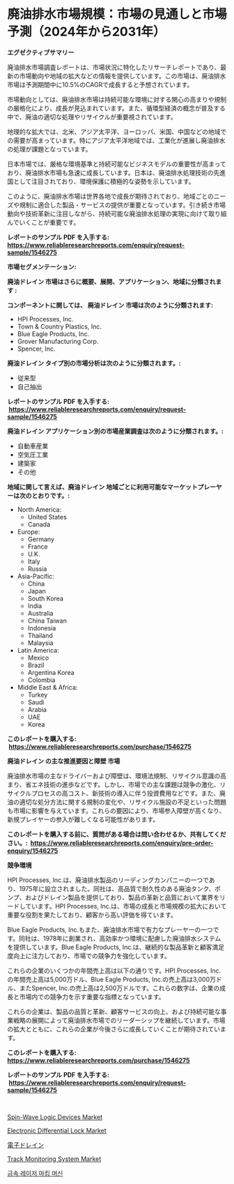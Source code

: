 <p><h1>廃油排水市場規模：市場の見通しと市場予測（2024年から2031年）</h1></p><p><strong>エグゼクティブサマリー</strong></p>
<p><p>廃油排水市場調査レポートは、市場状況に特化したリサーチレポートであり、最新の市場動向や地域の拡大などの情報を提供しています。この市場は、廃油排水市場は予測期間中に10.5%のCAGRで成長すると予想されています。</p><p>市場動向としては、廃油排水市場は持続可能な環境に対する関心の高まりや規制の厳格化により、成長が見込まれています。また、循環型経済の概念が普及する中で、廃油の適切な処理やリサイクルが重要視されています。</p><p>地理的な拡大では、北米、アジア太平洋、ヨーロッパ、米国、中国などの地域での需要が高まっています。特にアジア太平洋地域では、工業化が進展し廃油排水の処理が課題となっています。</p><p>日本市場では、厳格な環境基準と持続可能なビジネスモデルの重要性が高まっており、廃油排水市場も急速に成長しています。日本は、廃油排水処理技術の先進国として注目されており、環境保護に積極的な姿勢を示しています。</p><p>このように、廃油排水市場は世界各地で成長が期待されており、地域ごとのニーズや規制に適合した製品・サービスの提供が重要となっています。引き続き市場動向や技術革新に注目しながら、持続可能な廃油排水処理の実現に向けて取り組んでいくことが重要です。</p></p>
<p><strong>レポートのサンプル PDF を入手する: <a href="https://www.reliableresearchreports.com/enquiry/request-sample/1546275">https://www.reliableresearchreports.com/enquiry/request-sample/1546275</a></strong></p>
<p><strong>市場セグメンテーション:</strong></p>
<p><strong> 廃油ドレイン 市場はさらに概要、展開、アプリケーション、地域に分類されます :</strong></p>
<p><strong>コンポーネントに関しては、 廃油ドレイン 市場は次のように分類されます: &nbsp;</strong></p>
<p><ul><li>HPI Processes, Inc.</li><li>Town & Country Plastics, Inc.</li><li>Blue Eagle Products, Inc.</li><li>Grover Manufacturing Corp.</li><li>Spencer, Inc.</li></ul></p>
<p><strong> 廃油ドレイン タイプ別の市場分析は次のように分類されます。:</strong></p>
<p><ul><li>従来型</li><li>自己抽出</li></ul></p>
<p><strong>レポートのサンプル PDF を入手する: &nbsp;<a href="https://www.reliableresearchreports.com/enquiry/request-sample/1546275">https://www.reliableresearchreports.com/enquiry/request-sample/1546275</a></strong></p>
<p><strong> 廃油ドレイン アプリケーション別の市場産業調査は次のように分類されます。:</strong></p>
<p><ul><li>自動車産業</li><li>空気圧工業</li><li>建築家</li><li>その他</li></ul></p>
<p><strong>地域に関して言えば、廃油ドレイン 地域ごとに利用可能なマーケットプレーヤーは次のとおりです。:</strong></p>
<p><ul>
    <li>
        North America:
        <ul>
            <li>United States</li>
            <li>Canada</li>
        </ul>
    </li>
    <li>
        Europe:
        <ul>
            <li>Germany</li>
            <li>France</li>
            <li>U.K.</li>
            <li>Italy</li>
            <li>Russia</li>
        </ul>
    </li>
    <li>
        Asia-Pacific:
        <ul>
            <li>China</li>
            <li>Japan</li>
            <li>South Korea</li>
            <li>India</li>
            <li>Australia</li>
            <li>China Taiwan</li>
            <li>Indonesia</li>
            <li>Thailand</li>
            <li>Malaysia</li>
        </ul>
    </li>
    <li>
        Latin America:
        <ul>
            <li>Mexico</li>
            <li>Brazil</li>
            <li>Argentina Korea</li>
            <li>Colombia</li>
        </ul>
    </li>
    <li>
        Middle East & Africa:
        <ul>
            <li>Turkey</li>
            <li>Saudi</li>
            <li>Arabia</li>
            <li>UAE</li>
            <li>Korea</li>
        </ul>
    </li>
    </ul></p>
<p><strong>このレポートを購入する: &nbsp;<a href="https://www.reliableresearchreports.com/purchase/1546275">https://www.reliableresearchreports.com/purchase/1546275</a></strong></p>
<p><strong>廃油ドレイン の主な推進要因と障壁 市場</strong></p>
<p><p>廃油排水市場の主なドライバーおよび障壁は、環境法規制、リサイクル意識の高まり、省エネ技術の進歩などです。しかし、市場での主な課題は競争の激化、リサイクルプロセスの高コスト、新技術の導入に伴う投資費用などです。また、廃油の適切な処分方法に関する規制の変化や、リサイクル施設の不足といった問題も市場に影響を与えています。これらの要因により、市場参入障壁が高くなり、新規プレイヤーの参入が難しくなる可能性があります。</p></p>
<p><strong>このレポートを購入する前に、質問がある場合は問い合わせるか、共有してください。:&nbsp; <a href="https://www.reliableresearchreports.com/enquiry/pre-order-enquiry/1546275">https://www.reliableresearchreports.com/enquiry/pre-order-enquiry/1546275</a></strong></p>
<p><strong>競争環境</strong></p>
<p><p>HPI Processes, Inc.は、廃油排水製品のリーディングカンパニーの一つであり、1975年に設立されました。同社は、高品質で耐久性のある廃油タンク、ポンプ、およびドレイン製品を提供しており、製品の革新と品質において業界をリードしています。HPI Processes, Inc.は、市場の成長と市場規模の拡大において重要な役割を果たしており、顧客から高い評価を得ています。</p><p>Blue Eagle Products, Inc.もまた、廃油排水市場で有力なプレーヤーの一つです。同社は、1978年に創業され、高効率かつ環境に配慮した廃油排水システムを提供しています。Blue Eagle Products, Inc.は、継続的な製品革新と顧客満足度向上に注力しており、市場での競争力を強化しています。</p><p>これらの企業のいくつかの年間売上高は以下の通りです。HPI Processes, Inc.の年間売上高は5,000万ドル、Blue Eagle Products, Inc.の売上高は3,000万ドル、またSpencer, Inc.の売上高は2,500万ドルです。これらの数字は、企業の成長と市場内での競争力を示す重要な指標となっています。</p><p>これらの企業は、製品の品質と革新、顧客サービスの向上、および持続可能な事業戦略の展開によって廃油排水市場でのリーダーシップを継続しています。市場の拡大とともに、これらの企業が今後さらに成長していくことが期待されています。</p></p>
<p><strong>このレポートを購入する: &nbsp; <a href="https://www.reliableresearchreports.com/purchase/1546275">https://www.reliableresearchreports.com/purchase/1546275</a></strong></p>
<p><strong>レポートのサンプル PDF を入手する: &nbsp;<a href="https://www.reliableresearchreports.com/enquiry/request-sample/1546275">https://www.reliableresearchreports.com/enquiry/request-sample/1546275</a></strong><strong></strong></p>
<p>&nbsp;</p>
<p><p><a href="https://github.com/arionmp/Market-Research-Report-List-2/blob/main/spin-wave-logic-devices-market.md">Spin-Wave Logic Devices Market</a></p><p><a href="https://issuu.com/reportprime-2/docs/electronic-differential-lock-market-size-2030.pptx">Electronic Differential Lock Market</a></p><p><a href="https://github.com/zjkmgcs938405/Market-Research-Report-List-1/blob/main/792142013351.md">電子ドレイン</a></p><p><a href="https://issuu.com/reportprime-2/docs/track-monitoring-system-market-size-2030.pptx">Track Monitoring System Market</a></p><p><a href="https://github.com/KellyLyncyh543964/Market-Research-Report-List-1/blob/main/288962812225.md">금속 레이저 마킹 머신</a></p></p>